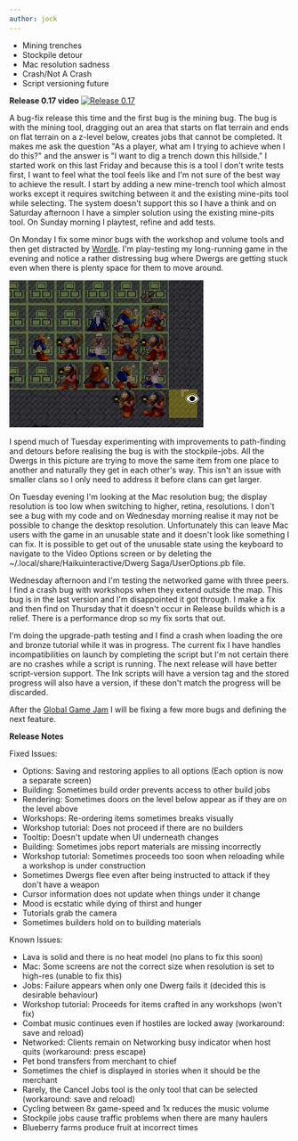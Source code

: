 ```yaml
---
author: jock
---
```

* Mining trenches
* Stockpile detour
* Mac resolution sadness
* Crash/Not A Crash
* Script versioning future

**Release 0.17 video**
[![Release 0.17](http://img.youtube.com/vi/i0vCiFtO1CY/0.jpg)](https://youtu.be/i0vCiFtO1CY)

A bug-fix release this time and the first bug is the mining bug. The bug is with the mining tool, dragging out an area that starts on flat terrain and ends on flat terrain on a z-level below, creates jobs that cannot be completed. It makes me ask the question "As a player, what am I trying to achieve when I do this?" and the answer is "I want to dig a trench down this hillside." I started work on this last Friday and because this is a tool I don't write tests first, I want to feel what the tool feels like and I'm not sure of the best way to achieve the result. I start by adding a new mine-trench tool which almost works except it requires switching between it and the existing mine-pits tool while selecting. The system doesn't support this so I have a think and on Saturday afternoon I have a simpler solution using the existing mine-pits tool. On Sunday morning I playtest, refine and add tests.

On Monday I fix some minor bugs with the workshop and volume tools and then get distracted by [Wordle](https://www.powerlanguage.co.uk/wordle/). I'm play-testing my long-running game in the evening and notice a rather distressing bug where Dwergs are getting stuck even when there is plenty space for them to move around. 

![Stuck but space](/assets/img/StockpileBug.png)
 
I spend much of Tuesday experimenting with improvements to path-finding and detours before realising the bug is with the stockpile-jobs. All the Dwergs in this picture are trying to move the same item from one place to another and naturally they get in each other's way. This isn't an issue with smaller clans so I only need to address it before clans can get larger.

On Tuesday evening I'm looking at the Mac resolution bug; the display resolution is too low when switching to higher, retina, resolutions. I don't see a bug with my code and on Wednesday morning realise it may not be possible to change the desktop resolution. Unfortunately this can leave Mac users with the game in an unusable state and it doesn't look like something I can fix. It is possible to get out of the unusable state using the keyboard to navigate to the Video Options screen or by deleting the ~/.local/share/Haikuinteractive/Dwerg Saga/UserOptions.pb file.

Wednesday afternoon and I'm testing the networked game with three peers. I find a crash bug with workshops when they extend outside the map. This bug is in the last version and I'm disappointed it got through. I make a fix and then find on Thursday that it doesn't occur in Release builds which is a relief. There is a performance drop so my fix sorts that out.

I'm doing the upgrade-path testing and I find a crash when loading the ore and bronze tutorial while it was in progress. The current fix I have handles incompatibilities on launch by completing the script but I'm not certain there are no crashes while a script is running. The next release will have better script-version support. The Ink scripts will have a version tag and the stored progress will also have a version, if these don't match the progress will be discarded.

After the [Global Game Jam](https://globalgamejam.org/2022/jam-sites/edinburgh-global-game-jam) I will be fixing a few more bugs and defining the next feature.

**Release Notes**

Fixed Issues:
* Options: Saving and restoring applies to all options (Each option is now a separate screen)
* Building: Sometimes build order prevents access to other build jobs
* Rendering: Sometimes doors on the level below appear as if they are on the level above
* Workshops: Re-ordering items sometimes breaks visually
* Workshop tutorial: Does not proceed if there are no builders
* Tooltip: Doesn't update when UI underneath changes
* Building: Sometimes jobs report materials are missing incorrectly
* Workshop tutorial: Sometimes proceeds too soon when reloading while a workshop is under construction
* Sometimes Dwergs flee even after being instructed to attack if they don't have a weapon
* Cursor information does not update when things under it change
* Mood is ecstatic while dying of thirst and hunger
* Tutorials grab the camera
* Sometimes builders hold on to building materials

Known Issues:
* Lava is solid and there is no heat model (no plans to fix this soon)
* Mac: Some screens are not the correct size when resolution is set to high-res (unable to fix this)
* Jobs: Failure appears when only one Dwerg fails it (decided this is desirable behaviour)
* Workshop tutorial: Proceeds for items crafted in any workshops (won't fix)
* Combat music continues even if hostiles are locked away (workaround: save and reload)
* Networked: Clients remain on Networking busy indicator when host quits (workaround: press escape)
* Pet bond transfers from merchant to chief
* Sometimes the chief is displayed in stories when it should be the merchant
* Rarely, the Cancel Jobs tool is the only tool that can be selected (workaround: save and reload)
* Cycling between 8x game-speed and 1x reduces the music volume
* Stockpile jobs cause traffic problems when there are many haulers
* Blueberry farms produce fruit at incorrect times
